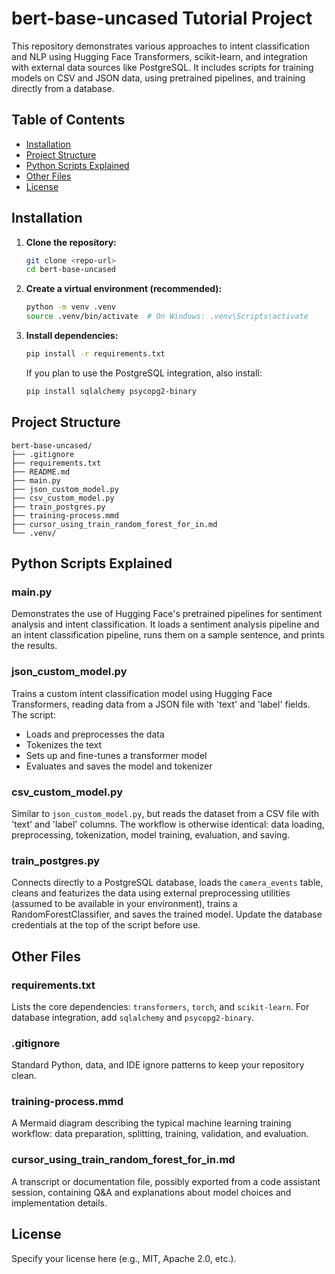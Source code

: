# bert-base-uncased Tutorial Project

This repository demonstrates various approaches to intent classification and NLP using Hugging Face Transformers, scikit-learn, and integration with external data sources like PostgreSQL. It includes scripts for training models on CSV and JSON data, using pretrained pipelines, and training directly from a database.

## Table of Contents
- [Installation](#installation)
- [Project Structure](#project-structure)
- [Python Scripts Explained](#python-scripts-explained)
- [Other Files](#other-files)
- [License](#license)

## Installation

1. **Clone the repository:**
   ```bash
   git clone <repo-url>
   cd bert-base-uncased
   ```
2. **Create a virtual environment (recommended):**
   ```bash
   python -m venv .venv
   source .venv/bin/activate  # On Windows: .venv\Scripts\activate
   ```
3. **Install dependencies:**
   ```bash
   pip install -r requirements.txt
   ```
   If you plan to use the PostgreSQL integration, also install:
   ```bash
   pip install sqlalchemy psycopg2-binary
   ```

## Project Structure

```
bert-base-uncased/
├── .gitignore
├── requirements.txt
├── README.md
├── main.py
├── json_custom_model.py
├── csv_custom_model.py
├── train_postgres.py
├── training-process.mmd
├── cursor_using_train_random_forest_for_in.md
└── .venv/
```

## Python Scripts Explained

### main.py
Demonstrates the use of Hugging Face's pretrained pipelines for sentiment analysis and intent classification. It loads a sentiment analysis pipeline and an intent classification pipeline, runs them on a sample sentence, and prints the results.

### json_custom_model.py
Trains a custom intent classification model using Hugging Face Transformers, reading data from a JSON file with 'text' and 'label' fields. The script:
- Loads and preprocesses the data
- Tokenizes the text
- Sets up and fine-tunes a transformer model
- Evaluates and saves the model and tokenizer

### csv_custom_model.py
Similar to `json_custom_model.py`, but reads the dataset from a CSV file with 'text' and 'label' columns. The workflow is otherwise identical: data loading, preprocessing, tokenization, model training, evaluation, and saving.

### train_postgres.py
Connects directly to a PostgreSQL database, loads the `camera_events` table, cleans and featurizes the data using external preprocessing utilities (assumed to be available in your environment), trains a RandomForestClassifier, and saves the trained model. Update the database credentials at the top of the script before use.

## Other Files

### requirements.txt
Lists the core dependencies: `transformers`, `torch`, and `scikit-learn`. For database integration, add `sqlalchemy` and `psycopg2-binary`.

### .gitignore
Standard Python, data, and IDE ignore patterns to keep your repository clean.

### training-process.mmd
A Mermaid diagram describing the typical machine learning training workflow: data preparation, splitting, training, validation, and evaluation.

### cursor_using_train_random_forest_for_in.md
A transcript or documentation file, possibly exported from a code assistant session, containing Q&A and explanations about model choices and implementation details.

## License
Specify your license here (e.g., MIT, Apache 2.0, etc.). 